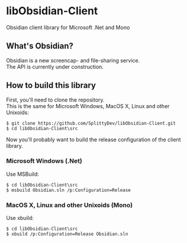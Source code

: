 # libObsidian-Client
Obsidian client library for Microsoft .Net and Mono

## What's Obsidian?
Obsidian is a new screencap- and file-sharing service.  
The API is currently under construction.

## How to build this library
First, you'll need to clone the repository.   
This is the same for Microsoft Windows, MacOS X, Linux and other Unixoids:
```
$ git clone https://github.com/SplittyDev/libObsidian-Client.git
$ cd libObsidian-Client\src
```
Now you'll probably want to build the release configuration of the client library.

### Microsoft Windows (.Net)
Use MSBuild:
```
$ cd libObsidian-Client\src
$ msbuild Obsidian.sln /p:Configuration=Release
```

### MacOS X, Linux and other Unixoids (Mono)
Use xbuild:
```
$ cd libObsidian-Client\src
$ xbuild /p:Configuration=Release Obsidian.sln
```
